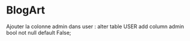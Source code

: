 # BlogArt

Ajouter la colonne admin dans user :
alter table USER  add column admin bool not null default False;